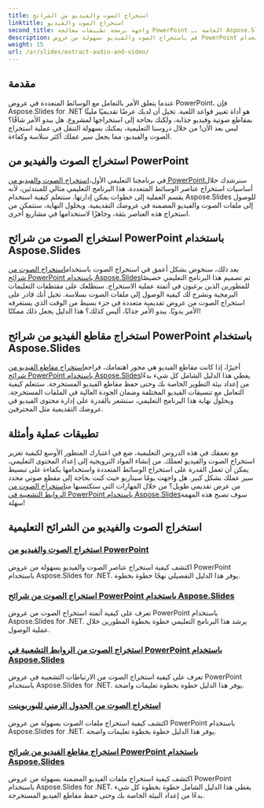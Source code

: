 ```yaml
---
title: استخراج الصوت والفيديو من الشرائح
linktitle: استخراج الصوت والفيديو
second_title: واجهة برمجة تطبيقات معالجة PowerPoint الخاصة بـ Aspose.Slides .NET
description: قم باستخراج الصوت والفيديو بسهولة من عروض PowerPoint باستخدام Aspose.Slides for .NET من خلال دروسنا التعليمية الشاملة خطوة بخطوة.
weight: 15
url: /ar/slides/extract-audio-and-video/
---
```

## مقدمة

عندما يتعلق الأمر بالتعامل مع الوسائط المتعددة في عروض PowerPoint، فإن Aspose.Slides for .NET هو أداة تغيير قواعد اللعبة. تخيل أن لديك عرضًا تقديميًا مليئًا بمقاطع صوتية وفيديو جذابة، ولكنك بحاجة إلى استخراجها لمشروع. هل يبدو الأمر شاقًا؟ ليس بعد الآن! من خلال دروسنا التعليمية، يمكنك بسهولة التنقل في عملية استخراج الصوت والفيديو، مما يجعل سير عملك أكثر سلاسة وكفاءة.

## استخراج الصوت والفيديو من PowerPoint

 في برنامجنا التعليمي الأول،[استخراج الصوت والفيديو من PowerPoint](./extracting-audio-and-video/)سنرشدك خلال أساسيات استخراج عناصر الوسائط المتعددة. هذا البرنامج التعليمي مثالي للمبتدئين، لأنه يقسم العملية إلى خطوات يمكن إدارتها. ستتعلم كيفية استخدام Aspose.Slides للوصول إلى ملفات الصوت والفيديو المضمنة في عروضك التقديمية. وبحلول النهاية، ستتمكن من استخراج هذه العناصر بثقة، وجاهزًا لاستخدامها في مشاريع أخرى.

## استخراج الصوت من شرائح PowerPoint باستخدام Aspose.Slides

 بعد ذلك، سنخوض بشكل أعمق في استخراج الصوت باستخدام[استخراج الصوت من شرائح PowerPoint باستخدام Aspose.Slides](./extract-audio-from-powerpoint/)تم تصميم هذا البرنامج التعليمي خصيصًا للمطورين الذين يرغبون في أتمتة عملية الاستخراج. سنطلعك على مقتطفات التعليمات البرمجية ونشرح لك كيفية الوصول إلى ملفات الصوت بسلاسة. تخيل أنك قادر على استخراج الصوت من عروض تقديمية متعددة في جزء بسيط من الوقت الذي يستغرقه الأمر يدويًا. يبدو الأمر جذابًا، أليس كذلك؟ هذا الدليل يجعل ذلك ممكنًا!

## استخراج مقاطع الفيديو من شرائح PowerPoint باستخدام Aspose.Slides

 أخيرًا، إذا كانت مقاطع الفيديو هي محور اهتمامك، فراجع[استخراج مقاطع الفيديو من شرائح PowerPoint باستخدام Aspose.Slides](./extract-videos-from-powerpoint-slides/)يغطي هذا الدليل الشامل كل شيء بدءًا من إعداد بيئة التطوير الخاصة بك وحتى حفظ مقاطع الفيديو المستخرجة. ستتعلم كيفية التعامل مع تنسيقات الفيديو المختلفة وضمان الجودة العالية في الملفات المستخرجة. وبحلول نهاية هذا البرنامج التعليمي، ستشعر بالقدرة على إدارة محتوى الفيديو في عروضك التقديمية مثل المحترفين.

## تطبيقات عملية وأمثلة

مع تعمقك في هذه الدروس التعليمية، ضع في اعتبارك المنظور الأوسع لكيفية تعزيز استخراج الصوت والفيديو لعملك. من إنشاء المواد الترويجية إلى إعداد المحتوى التعليمي، يمكن أن تعمل القدرة على استخراج الوسائط المتعددة واستخدامها بكفاءة على تبسيط سير عملك بشكل كبير. هل واجهت يومًا سيناريو حيث كنت بحاجة إلى مقطع صوتي محدد من عرض تقديمي طويل؟ من خلال المهارات التي ستكتسبها من[استخراج الصوت من الروابط التشعبية في PowerPoint باستخدام Aspose.Slides](./extract-audio-from-hyperlinks/)سوف تصبح هذه المهمة سهلة!

## استخراج الصوت والفيديو من الشرائح التعليمية
### [استخراج الصوت والفيديو من PowerPoint](./extracting-audio-and-video/)
اكتشف كيفية استخراج عناصر الصوت والفيديو بسهولة من عروض PowerPoint باستخدام Aspose.Slides for .NET. يوفر هذا الدليل التفصيلي نهجًا خطوة بخطوة.
### [استخراج الصوت من شرائح PowerPoint باستخدام Aspose.Slides](./extract-audio-from-powerpoint/)
تعرف على كيفية أتمتة استخراج الصوت من عروض PowerPoint باستخدام Aspose.Slides for .NET. يرشد هذا البرنامج التعليمي خطوة بخطوة المطورين خلال عملية الوصول.
### [استخراج الصوت من الروابط التشعبية في PowerPoint باستخدام Aspose.Slides](./extract-audio-from-hyperlinks/)
تعرف على كيفية استخراج الصوت من الارتباطات التشعبية في عروض PowerPoint باستخدام Aspose.Slides for .NET. يوفر هذا الدليل خطوة بخطوة تعليمات واضحة.
### [استخراج الصوت من الجدول الزمني للبوربوينت](./extracting-audio-from-timeline/)
اكتشف كيفية استخراج ملفات الصوت بسهولة من عروض PowerPoint باستخدام Aspose.Slides for .NET. يوفر هذا الدليل خطوة بخطوة تعليمات واضحة.
### [استخراج مقاطع الفيديو من شرائح PowerPoint باستخدام Aspose.Slides](./extract-videos-from-powerpoint-slides/)
اكتشف كيفية استخراج ملفات الفيديو المضمنة بسهولة من عروض PowerPoint باستخدام Aspose.Slides for .NET. يغطي هذا الدليل الشامل خطوة بخطوة كل شيء بدءًا من إعداد البيئة الخاصة بك وحتى حفظ مقاطع الفيديو المستخرجة.